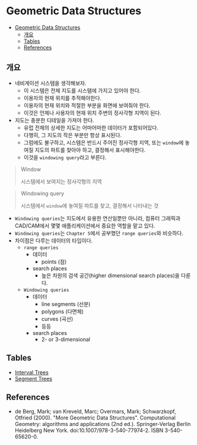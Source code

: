# Geometric Data Structures

- [Geometric Data Structures](#geometric-data-structures)
  - [개요](#개요)
  - [Tables](#tables)
  - [References](#references)

## 개요

- 네비게이션 시스템을 생각해보자.
  - 이 시스템은 전체 지도를 시스템에 가지고 있어야 한다.
  - 이용자의 현재 위치를 추적해야한다.
  - 이용자의 현재 위치와 적절한 부분을 화면에 보여줘야 한다.
  - 이것은 언제나 사용자의 현재 위치 주변의 정사각형 지역이 된다.
- 지도는 충분한 디테일을 가져야 한다.
  - 유럽 전체의 상세한 지도는 어마어마한 데이터가 포함되어있다.
  - 다행히, 그 지도의 작은 부분만 항상 표시된다.
  - 그럼에도 불구하고, 시스템은 반드시 주어진 정사각형 지역, 또는 `window`에 놓여질 지도의 파트를 찾아야 하고, 결정해서 표시해야한다.
  - 이것을 `windowing query`라고 부른다.

> Window
>
> 시스템에서 보여지는 정사각형의 지역

> Windowing query
>
> 시스템에서 `window`에 놓여질 파트를 찾고, 결정해서 나타내는 것

- `Windowing queries`는 지도에서 유용한 연산일뿐만 아니라, 컴퓨터 그래픽과 CAD/CAM에서 몇몇 애플리케이션에서 중요한 역할을 맡고 있다.
- `Windowing queries`는 `Chapter 5`에서 공부했던 `range queries`와 비슷하다.
- 차이점은 다루는 데이터의 타입이다.
  - `range queries`
    - 데이터
      - points (점)
    - search places
      - 높은 차원의 검색 공간(higher dimensional search places)을 다룬다.
  - `Windowing queries`
    - 데이터
      - line segments (선분)
      - polygons (다면체)
      - curves (곡선)
      - 등등
    - search places
      - 2- or 3-dimensional

## Tables

- [Interval Trees](./interval-trees.md)
- [Segment Trees](./segment-trees.md)

## References

- de Berg, Mark; van Kreveld, Marc; Overmars, Mark; Schwarzkopf, Otfried (2000). "More Geometric Data Structures". Computational Geometry: algorithms and applications (2nd ed.). Springer-Verlag Berlin Heidelberg New York. doi:10.1007/978-3-540-77974-2. ISBN 3-540-65620-0.
